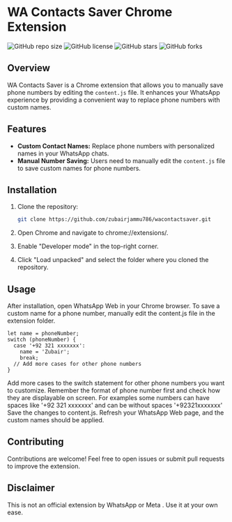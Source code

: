 # WA Contacts Saver Chrome Extension

![GitHub repo size](https://img.shields.io/github/repo-size/zubairjammu786/wacontactsaver?style=for-the-badge)
![GitHub license](https://img.shields.io/github/license/zubairjammu786/wacontactsaver?style=for-the-badge)
![GitHub stars](https://img.shields.io/github/stars/zubairjammu786/wacontactsaver?style=for-the-badge)
![GitHub forks](https://img.shields.io/github/forks/zubairjammu786/wacontactsaver?style=for-the-badge)

## Overview

WA Contacts Saver is a Chrome extension that allows you to manually save phone numbers by editing the `content.js` file. It enhances your WhatsApp experience by providing a convenient way to replace phone numbers with custom names.

## Features

- **Custom Contact Names:** Replace phone numbers with personalized names in your WhatsApp chats.
- **Manual Number Saving:** Users need to manually edit the `content.js` file to save custom names for phone numbers.

## Installation

1. Clone the repository:

   ```bash
   git clone https://github.com/zubairjammu786/wacontactsaver.git
2. Open Chrome and navigate to chrome://extensions/.
3. Enable "Developer mode" in the top-right corner.
4. Click "Load unpacked" and select the folder where you cloned the repository.

## Usage

After installation, open WhatsApp Web in your Chrome browser.
To save a custom name for a phone number, manually edit the content.js file in the extension folder.

```
let name = phoneNumber;
switch (phoneNumber) {
  case '+92 321 xxxxxxx':
    name = 'Zubair';
    break;
  // Add more cases for other phone numbers
}
```

Add more cases to the switch statement for other phone numbers you want to customize.
Remember the format of phone number first and check how they are displayable on screen.
For examples some numbers can have spaces like '+92 321 xxxxxxx' and can be without spaces '+92321xxxxxxx'
Save the changes to content.js.
Refresh your WhatsApp Web page, and the custom names should be applied.

## Contributing
Contributions are welcome! Feel free to open issues or submit pull requests to improve the extension.

## Disclaimer
This is not an official extension by WhatsApp or Meta . Use it at your own ease.
